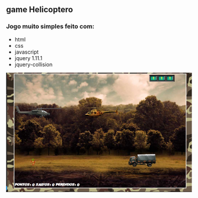## game Helicoptero

### Jogo muito simples feito com:

 - html
 - css
 - javascript
 - jquery 1.11.1
 - jquery-collision

 <img wigth= "400" src="imgs/imgReadme.png">
